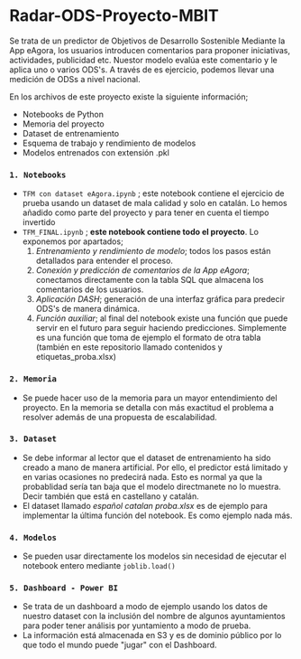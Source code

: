# Radar-ODS-Proyecto-MBIT
Se trata de un predictor de Objetivos de Desarrollo Sostenible Mediante la App eAgora, los usuarios introducen comentarios para proponer iniciativas, actividades, publicidad etc. Nuestor modelo evalúa este comentario y le aplica uno o varios ODS's. A través de es ejercicio, podemos llevar una medición de ODSs a nivel nacional.

En los archivos de este proyecto existe la siguiente información;
 - Notebooks de Python
 - Memoria del proyecto
 - Dataset de entrenamiento
 - Esquema de trabajo y rendimiento de modelos
 - Modelos entrenados con extensión .pkl
 
### `1. Notebooks`
 - `TFM con dataset eAgora.ipynb` ; este notebook contiene el ejercicio de prueba usando un dataset de mala calidad y solo en catalán. Lo hemos añadido como parte del proyecto y para tener en cuenta el tiempo invertido
 - `TFM_FINAL.ipynb` ; **este notebook contiene todo el proyecto**. Lo exponemos por apartados;
    1. *Entrenamiento y rendimiento de modelo*; todos los pasos están detallados para entender el proceso.
    2. *Conexión y predicción de comentarios de la App eAgora*; conectamos directamente con la tabla SQL que almacena los comentarios de los usuarios.
    3. *Aplicación DASH*; generación de una interfaz gráfica para predecir ODS's de manera dinámica.
    4. *Función auxiliar*; al final del notebook existe una función que puede servir en el futuro para seguir haciendo predicciones. Simplemente es una función que toma de ejemplo el formato de otra tabla (también en este repositorio llamado contenidos y etiquetas_proba.xlsx)
 
### `2. Memoria`
 - Se puede hacer uso de la memoria para un mayor entendimiento del proyecto. En la memoria se detalla con más exactitud el problema a resolver además de una propuesta de escalabilidad.

### `3. Dataset`
 - Se debe informar al lector que el dataset de entrenamiento ha sido creado a mano de manera artificial. Por ello, el predictor está limitado y en varias ocasiones no predecirá nada. Esto es normal ya que la probablidad sería tan baja que el modelo directmanete no lo muestra. Decir también que está en castellano y catalán.
 - El dataset llamado *español catalan proba.xlsx* es de ejemplo para implementar la última función del notebook. Es como ejemplo nada más.

### `4. Modelos`
 - Se pueden usar directamente los modelos sin necesidad de ejecutar el notebook entero mediante `joblib.load()`

### `5. Dashboard - Power BI`
 - Se trata de un dashboard a modo de ejemplo usando los datos de nuestro dataset con la inclusión del nombre de algunos ayuntamientos para poder tener análisis por yuntamiento a modo de prueba.
 - La información está almacenada en S3 y es de dominio público por lo que todo el mundo puede "jugar" con el Dashboard.
